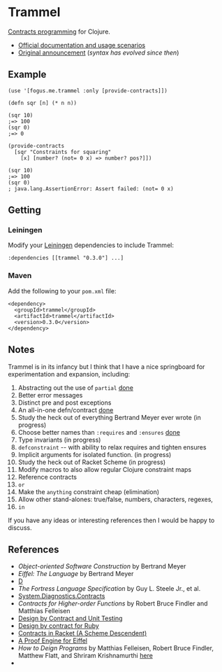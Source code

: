 Trammel
=======

[Contracts programming](http://c2.com/cgi/wiki?DesignByContract) for Clojure.

- [Official documentation and usage scenarios](http://fogus.me/fun/trammel/)
- [Original announcement](http://blog.fogus.me/2010/05/25/trammel-contracts-programming-for-clojure/) (*syntax has evolved since then*)

Example
-------

    (use '[fogus.me.trammel :only [provide-contracts]])
    
    (defn sqr [n] (* n n))
    
    (sqr 10)
    ;=> 100
    (sqr 0)
    ;=> 0
    
    (provide-contracts 
      [sqr "Constraints for squaring" 
        [x] [number? (not= 0 x) => number? pos?]])
    
    (sqr 10)
    ;=> 100
    (sqr 0)
    ; java.lang.AssertionError: Assert failed: (not= 0 x)

Getting
-------

### Leiningen

Modify your [Leiningen](http://github.com/technomancy/leiningen) dependencies to include Trammel:

    :dependencies [[trammel "0.3.0"] ...]    

### Maven

Add the following to your `pom.xml` file:

    <dependency>
      <groupId>trammel</groupId>
      <artifactId>trammel</artifactId>
      <version>0.3.0</version>
    </dependency>

Notes
-----

Trammel is in its infancy but I think that I have a nice springboard for experimentation and expansion, including:

  1. Abstracting out the use of `partial`  [done](http://github.com/fogus/trammel/commit/2f03a992d00b97c1f7e354fff32174b4c1edd1d8)
  2. Better error messages
  3. Distinct pre and post exceptions
  4. An all-in-one defn/contract           [done](http://is.gd/cCsvF)
  5. Study the heck out of everything Bertrand Meyer ever wrote (in progress)
  6. Choose better names than `:requires` and `:ensures` [done](http://github.com/fogus/trammel/commit/7427fac79f813dd2877fdb4c23e012f76aa9fb8e)
  7. Type invariants (in progress)
  8. `defconstraint` -- with ability to relax requires and tighten ensures
  9. Implicit arguments for isolated function. (in progress)
 10. Study the heck out of Racket Scheme (in progress)
 11. Modify macros to also allow regular Clojure constraint maps
 12. Reference contracts
 13. `or`
 14. Make the `anything` constraint cheap (elimination)
 15. Allow other stand-alones: true/false, numbers, characters, regexes, 
 16. `in`

If you have any ideas or interesting references then I would be happy to discuss.

References
----------

- *Object-oriented Software Construction* by Bertrand Meyer
- *Eiffel: The Language* by Bertrand Meyer
- [D](http://www.digitalmars.com/d/2.0/dbc.html)
- *The Fortress Language Specification* by Guy L. Steele Jr., et al.
- [System.Diagnostics.Contracts](http://msdn.microsoft.com/en-us/library/system.diagnostics.contracts.aspx)
- *Contracts for Higher-order Functions* by Robert Bruce Findler and Matthias Felleisen
- [Design by Contract and Unit Testing](http://onestepback.org/index.cgi/Tech/Programming/DbcAndTesting.html)
- [Design by contract for Ruby](http://split-s.blogspot.com/2006/02/design-by-contract-for-ruby.html)
- [Contracts in Racket (A Scheme Descendent)](http://pre.plt-scheme.org/docs/html/guide/contracts.html)
- [A Proof Engine for Eiffel](http://tecomp.sourceforge.net/index.php?file=doc/papers/proof/engine)
- *How to Deign Programs* by Matthias Felleisen, Robert Bruce Findler, Matthew Flatt, and Shriram Krishnamurthi [here](http://www.htdp.org/2003-09-26/Book/)
- 